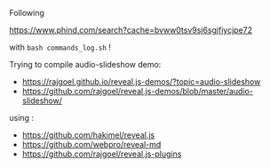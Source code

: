 
Following 

https://www.phind.com/search?cache=bvww0tsv9sj6sgjfiycjpe72

with `bash commands_log.sh` !

Trying to compile audio-slideshow demo:

* https://rajgoel.github.io/reveal.js-demos/?topic=audio-slideshow
* https://github.com/rajgoel/reveal.js-demos/blob/master/audio-slideshow/

using :

* https://github.com/hakimel/reveal.js
* https://github.com/webpro/reveal-md
* https://github.com/rajgoel/reveal.js-plugins
